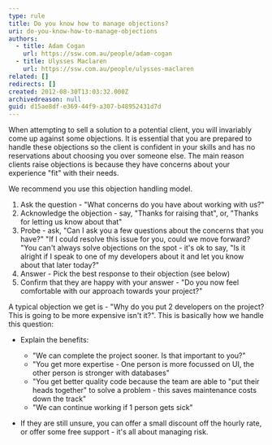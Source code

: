 ```yaml
---
type: rule
title: Do you know how to manage objections?
uri: do-you-know-how-to-manage-objections
authors:
  - title: Adam Cogan
    url: https://ssw.com.au/people/adam-cogan
  - title: Ulysses Maclaren
    url: https://ssw.com.au/people/ulysses-maclaren
related: []
redirects: []
created: 2012-08-30T13:03:32.000Z
archivedreason: null
guid: d15ae8df-e369-44f9-a307-b48952431d7d
---
```

When attempting to sell a solution to a potential client, you will invariably come                     up against some objections. It is essential that you are prepared to handle these                     objections so the client is confident in your skills and has no reservations about                     choosing you over someone else. The main reason clients raise objections is because                     they have concerns about your experience "fit" with their needs.

<!--endintro-->

We recommend you use this objection handling model.

1. Ask the question - "What concerns do you have about working with us?"
2. Acknowledge the objection - say, "Thanks for raising that", or, "Thanks for letting
                      us know about that"
3. Probe - ask, "Can I ask you a few questions about the concerns that you have?"
   "If I could resolve this issue for you, could we move forward?
   "You can't always solve objections on the spot - it's ok to say, "Is it alright if I speak to one of my developers about it and let you know about that later today?"
4. Answer - Pick the best response to their objection (see below)
5. Confirm that they are happy with your answer - "Do you now feel comfortable with
                      our approach towards your project?"

A typical objection we get is - "Why do you                     put 2 developers on the project? This is going to be more expensive isn't it?".                     This is basically how we handle this question:

* Explain the benefits:

  * "We can complete the project sooner. Is that important to you?"
  * "You get more expertise - One person is more focussed on UI, the other person is stronger
                          with databases"
  * "You get better quality code because the team are able to "put their heads together"
                          to solve a problem - this saves maintenance costs down the track"
  * "We can continue working if 1 person gets sick"
* If they are still unsure, you can offer a small discount off the hourly rate, or
                        offer some free support - it's all about managing risk.